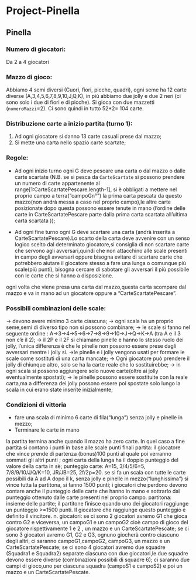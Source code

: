 # Project-Pinella
## Pinella

### Numero di giocatori: 
Da 2 a 4 giocatori
### Mazzo di gioco:
Abbiamo 4 semi diversi (Cuori, fiori, picche, quadri), ogni seme ha 12 carte diverse (A,3,4,5,6,7,8,9,10,J,Q,K), in più abbiamo due jolly e due 2 neri (ci sono solo i due di fiori e di picche). Si gioca con due mazzetti (`numeroMazzi`=2). Ci sono quindi in tutto 52*2= 104 carte.
### Distribuzione carte a inizio partita (turno 1): 
1. Ad ogni giocatore si danno 13 carte casuali prese dal mazzo;
2. Si mette una carta nello spazio carte scartate;
### Regole:
* Ad ogni inizio turno ogni G deve pescare una carta o dal mazzo o dalle carte scartate (N.B. se si pesca da `CarteScartate` si possono prendere un numero  di carte appartenente al range[1:CarteScartatePescare.length-1], si è obbligati a mettere nel proprio campo a terra(“campoGn°”) la prima carta pescata da questo mazzo(non andrà messa a caso nel proprio campo),le altre carte posizionate dopo questa possono essere tenute in mano (l’ordine delle carte in CarteScartatePescare parte dalla prima carta scartata all’ultima carta scartata ));

* Ad ogni fine turno ogni G deve scartare una carta (andrà inserita a CarteScartatePescare).Lo scarto della carta deve avvenire con un senso logico scelto dal determinato giocatore,si consiglia di non scartare carte che servono agli avversari,quindi che non  attacchino alle scale presenti in campo  degli avversari oppure bisogna evitare di scartare carte che potrebbero aiutare il giocatore stesso a fare una lunga o comunque più scale(più punti), bisogna cercare di sabotare gli avversari il più possibile con le carte che si hanno a disposizione.

ogni volta che viene presa una carta dal mazzo,questa carta scompare dal mazzo e va in mano ad un giocatore oppure a “CarteScartatePescare”.

### Possibili combinazioni delle scale:
-> devono avere minimo 3 carte ciascuna;
-> ogni scala ha un proprio seme,semi di diverso tipo non si possono combinare;
-> le scale si fanno nel seguente ordine : A->3->4->5->6->7->8->9->10->J->Q->K->A (tra A e il 3 non c’è il 2);
-> il 2P e il 2F si chiamano pinelle e hanno lo stesso ruolo dei jolly, l’unica differenza è che le pinelle non possono essere prese dagli avversari mentre i jolly si.
->le pinelle e i jolly vengono usati per formare le scale come sostituti di una carta mancate;
-> Ogni giocatore può prendere il jolly di chiunque altro, solo se ha la carte reale che lo sostituirebbe;
-> in ogni scala si possono aggiungere solo nuove carte(oltre ai jolly eventualmente spostati);
-> le pinelle possono essere sostituite con la reale carta,ma a differenza dei jolly possono essere poi spostate solo lungo la scala in cui erano state inserite inizialmente;
### Condizioni di vittoria
* fare una scala di minimo 6 carte di fila(“lunga”) senza jolly e pinelle in mezzo;
* Terminare le carte in mano

la partita termina anche quando il mazzo ha zero carte.
In quel caso a fine partita si contano i punti in base alle scale
punti finali partita:
il giocatore che vince prende di partenza (bonus)100 punti al quale poi verranno sommati gli altri punti ;
ogni carta della lunga ha il doppio punteggio del valore della carta in sè;
punteggio carte: A=15, 3/4/5/6=5, 7/8/9/10/J/Q/K=10, JR/JB=25, 2f/2p=20.
se si fa un scala con tutte le carte possibili da A ad A dopo il k, senza jolly e pinelle in mezzo(“lunghissima”) si vince tutta la partitona, si fanno 1500 punti;
i giocatori che perdono devono contare anche il punteggio delle carte che hanno in mano e sottrarlo dal punteggio ottenuto dalle carte presenti nel proprio campo.
partitona:
insieme delle partite;
il partitone finisce quando uno dei giocatori raggiunge un punteggio >=1500 punti. Il giocatore che raggiunge questo punteggio è definito il vincitore.
n. giocatori:
se ci sono 2 giocatori avremo G1 che gioca contro G2 e viceversa, un campoG1 e un campoG2 cioè campo di gioco del giocatore rispettivamente 1 e 2 , un mazzo e un CarteScartatePescate;
se ci sono 3 giocatori avremo G1, G2 e G3, ognuno giocherà contro ciascuno degli altri, ci saranno campoG1,campoG2, campoG3, un mazzo e un CarteScartatePescate;
se ci sono 4 giocatori avremo due squadre (Squadra1 e  Squadra2) separate ciascuna con  due giocatori,le due squadre devono essere diverse  (combinazioni possibili di squadre 6); ci saranno due campi di gioco,uno per ciascuna squadra  (campoS1 e campoS2) e poi un mazzo e un CarteScartatePescate.


